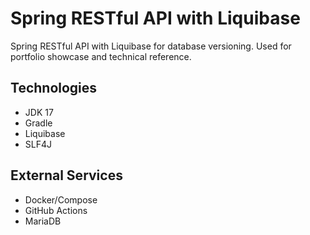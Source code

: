 # Spring RESTful API with Liquibase

Spring RESTful API with Liquibase for database versioning. Used for portfolio showcase and technical reference.

## Technologies

- JDK 17
- Gradle
- Liquibase
- SLF4J

## External Services

- Docker/Compose
- GitHub Actions
- MariaDB